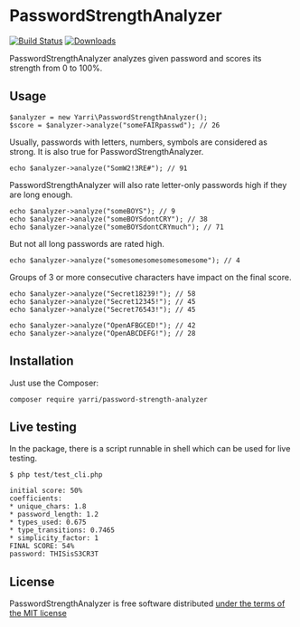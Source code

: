 PasswordStrengthAnalyzer
========================

[![Build Status](https://app.travis-ci.com/yarri/PasswordStrengthAnalyzer.svg?branch=master)](https://app.travis-ci.com/yarri/PasswordStrengthAnalyzer)
[![Downloads](https://img.shields.io/packagist/dt/yarri/password-strength-analyzer.svg)](https://packagist.org/packages/yarri/password-strength-analyzer)

PasswordStrengthAnalyzer analyzes given password and scores its strength from 0 to 100%.

Usage
-----

    $analyzer = new Yarri\PasswordStrengthAnalyzer();
    $score = $analyzer->analyze("someFAIRpasswd"); // 26

Usually, passwords with letters, numbers, symbols are considered as strong. It is also true for PasswordStrengthAnalyzer.

    echo $analyzer->analyze("SomW2!3RE#"); // 91

PasswordStrengthAnalyzer will also rate letter-only passwords high if they are long enough.

    echo $analyzer->analyze("someBOYS"); // 9
    echo $analyzer->analyze("someBOYSdontCRY"); // 38
    echo $analyzer->analyze("someBOYSdontCRYmuch"); // 71

But not all long passwords are rated high.

    echo $analyzer->analyze("somesomesomesomesomesome"); // 4

Groups of 3 or more consecutive characters have impact on the final score.

    echo $analyzer->analyze("Secret18239!"); // 58
    echo $analyzer->analyze("Secret12345!"); // 45
    echo $analyzer->analyze("Secret76543!"); // 45

    echo $analyzer->analyze("OpenAFBGCED!"); // 42
    echo $analyzer->analyze("OpenABCDEFG!"); // 28

Installation
------------

Just use the Composer:

    composer require yarri/password-strength-analyzer

Live testing
------------

In the package, there is a script runnable in shell which can be used for live testing.

    $ php test/test_cli.php

    initial score: 50%
    coefficients:
    * unique_chars: 1.8
    * password_length: 1.2
    * types_used: 0.675
    * type_transitions: 0.7465
    * simplicity_factor: 1
    FINAL SCORE: 54%
    password: THISisS3CR3T

License
-------

PasswordStrengthAnalyzer is free software distributed [under the terms of the MIT license](http://www.opensource.org/licenses/mit-license)


[//]: # ( vim: set ts=2 et: )
